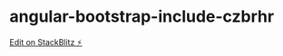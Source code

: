 # angular-bootstrap-include-czbrhr

[Edit on StackBlitz ⚡️](https://stackblitz.com/edit/angular-bootstrap-include-czbrhr)